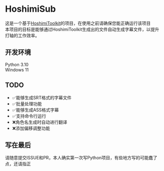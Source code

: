 # HoshimiSub

这是一个基于[HoshimiToolkit](https://github.com/MalitsPlus/HoshimiToolkit)的项目，在使用之前请确保您能正确运行该项目  
本项目的目标是能够通过HoshimiToolkit生成出的文件自动生成字幕文件，以提升打轴的工作效率。

## 开发环境

Python 3.10  
Windows 11

## TODO

- ✅能够生成SRT格式的字幕文件
- ✅批量处理功能
- ✅能够生成ASS格式字幕
- ✅支持命令行运行
- ❌角色名生成时自动进行翻译
- ❌添加偏移调整功能

## 写在最后

请随意提交ISSUE和PR，本人确实第一次写Python项目，有些地方写的可能蠢了点，还请指正
